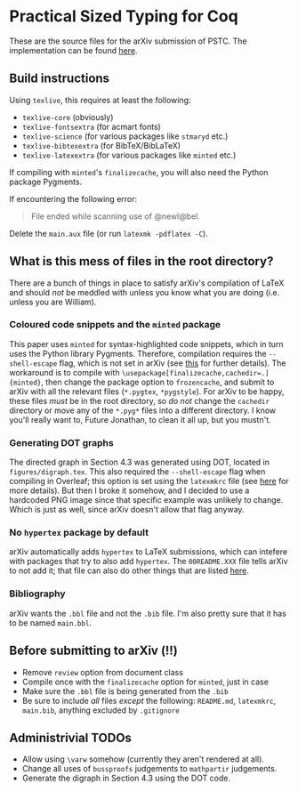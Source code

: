 # Practical Sized Typing for Coq

These are the source files for the arXiv submission of PSTC. The implementation can be found [here](https://github.com/ionathanch/coq/tree/dev).

## Build instructions

Using `texlive`, this requires at least the following:

* `texlive-core` (obviously)
* `texlive-fontsextra` (for acmart fonts)
* `texlive-science` (for various packages like `stmaryd` etc.)
* `texlive-bibtexextra` (for BibTeX/BibLaTeX)
* `texlive-latexextra` (for various packages like `minted` etc.)

If compiling with `minted`'s `finalizecache`, you will also need the Python package Pygments.

If encountering the following error:

> File ended while scanning use of \@newl@bel.

Delete the `main.aux` file (or run `latexmk -pdflatex -C`).

## What is this mess of files in the root directory?

There are a bunch of things in place to satisfy arXiv's compilation of LaTeX and should _not_ be meddled with unless you know what you are doing (i.e. unless you are William).

### Coloured code snippets and the `minted` package

This paper uses `minted` for syntax-highlighted code snippets, which in turn uses the Python library Pygments. Therefore, compilation requires the `--shell-escape` flag, which is not set in arXiv (see [this](https://tex.stackexchange.com/q/280590/202877) for further details). The workaround is to compile with `\usepackage[finalizecache,cachedir=.]{minted}`, then change the package option to `frozencache`, and submit to arXiv with all the relevant files (`*.pygtex`, `*pygstyle`). For arXiv to be happy, these files _must_ be in the root directory, so _do not_ change the `cachedir` directory or move any of the `*.pyg*` files into a different directory. I know you'll really want to, Future Jonathan, to clean it all up, but you mustn't.

### Generating DOT graphs

The directed graph in Section 4.3 was generated using DOT, located in `figures/digraph.tex`. This also required the `--shell-escape` flag when compiling in Overleaf; this option is set using the `latexmkrc` file (see [here](https://www.overleaf.com/learn/latex/Articles/How_to_use_latexmkrc_with_Overleaf:_examples_and_techniques) for more details). But then I broke it somehow, and I decided to use a hardcoded PNG image since that specific example was unlikely to change. Which is just as well, since arXiv doesn't allow that flag anyway.

### No `hypertex` package by default

arXiv automatically adds `hypertex` to LaTeX submissions, which can intefere with packages that try to also add `hypertex`. The `00README.XXX` file tells arXiv to not add it; that file can also do other things that are listed [here](https://arxiv.org/help/00README).

### Bibliography

arXiv wants the `.bbl` file and not the `.bib` file. I'm also pretty sure that it has to be named `main.bbl`. 

## Before submitting to arXiv (‼️)

* Remove `review` option from document class
* Compile once with the `finalizecache` option for `minted`, just in case
* Make sure the `.bbl` file is being generated from the `.bib`
* Be sure to include _all_ files _except_ the following: `README.md`, `latexmkrc`, `main.bib`, anything excluded by `.gitignore`

## Administrivial TODOs

* Allow using `\varw` somehow (currently they aren't rendered at all).
* Change all uses of `bussproofs` judgements to `mathpartir` judgements.
* Generate the digraph in Section 4.3 using the DOT code.
